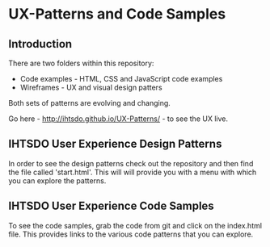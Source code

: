 UX-Patterns and Code Samples
============================

Introduction
------------

There are two folders within this repository:
 
 * Code examples - HTML, CSS and JavaScript code examples 
 * Wireframes - UX and visual design patters

Both sets of patterns are evolving and changing.

Go here -  http://ihtsdo.github.io/UX-Patterns/ - to see the UX live.

IHTSDO User Experience Design Patterns
--------------------------------------

In order to see the design patterns check out the repository and then find the file called 'start.html'. This will will provide you with a menu with which you can explore the patterns.


IHTSDO User Experience Code Samples
-----------------------------------

To see the code samples, grab the code from git and click on the index.html file. This provides links to the various code patterns that you can explore.



